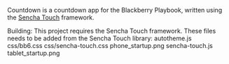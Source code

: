 Countdown is a countdown app for the Blackberry Playbook, written using the [Sencha Touch](http://www.sencha.com/products/touch/) framework.

Building:
This project requires the Sencha Touch framework.
These files needs to be added from the Sencha Touch library:
autotheme.js
css/bb6.css
css/sencha-touch.css
phone_startup.png
sencha-touch.js
tablet_startup.png

